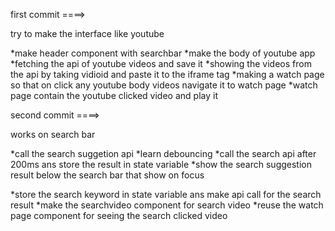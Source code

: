 first commit ====>

try to make the interface like youtube

*make header component with searchbar
*make the body of youtube app
*fetching the api of youtube videos and save it
*showing the videos from the api by taking vidioid and paste it to the iframe tag
*making a watch page so that on click any youtube body videos navigate it to watch page
*watch page contain the youtube clicked video and play it

second commit ====>

works on search bar

*call the search suggetion api
*learn debouncing
*call the search api after 200ms ans store the result in state variable
*show the search suggestion result below the search bar that show on focus

*store the search keyword in state variable ans make api call for the search result
*make the searchvideo component for search video
\*reuse the watch page component for seeing the search clicked video
